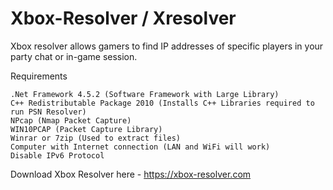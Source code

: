 # Xbox-Resolver / Xresolver

Xbox resolver allows gamers to find IP addresses of specific players in your party chat or in-game session.

Requirements

    .Net Framework 4.5.2 (Software Framework with Large Library)
    C++ Redistributable Package 2010 (Installs C++ Libraries required to run PSN Resolver)
    NPcap (Nmap Packet Capture)
    WIN10PCAP (Packet Capture Library)
    Winrar or 7zip (Used to extract files)
    Computer with Internet connection (LAN and WiFi will work)
    Disable IPv6 Protocol 
    
Download Xbox Resolver here - https://xbox-resolver.com    
